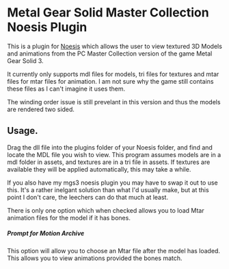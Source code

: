 # Metal Gear Solid Master Collection Noesis Plugin

This is a plugin for [Noesis](https://richwhitehouse.com/index.php?content=inc_projects.php&showproject=91) which allows the user to view textured 3D Models and animations from the PC Master Collection version of the game Metal Gear Solid 3.

It currently only supports mdl files for models, tri files for textures and mtar files for mtar files for animation. I am not sure why the game still contains these files as I can't imagine it uses them.

The winding order issue is still prevelant in this version and thus the models are rendered two sided.

##  Usage.

Drag the dll file into the plugins folder of your Noesis folder, and find and locate the MDL file you wish to view. This program assumes models are in a mdl folder in assets, and textures are in a tri file in assets. If textures are available they will be applied automatically, this may take a while.

If you also have my mgs3 noesis plugin you may have to swap it out to use this. It's a rather inelgant solution than what I'd usually make, but at this point I don't care, the leechers can do that much at least.

There is only one option which when checked allows you to load Mtar animation files for the model if it has bones.

##### Prompt for Motion Archive
This option will allow you to choose an Mtar file after the model has loaded. This allows you to view animations provided the bones match.

